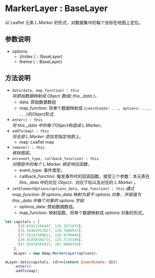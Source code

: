 # MarkerLayer : BaseLayer


以 Leaflet 元素 *L.Marker* 的形式，对数据集中的每个坐标在地图上定位。

## 参数说明
+ options: 
    + zIndex    ( :: BaseLayer)
    + theme     ( :: BaseLayer)

## 方法说明
+ ```data(data, map_function) : this```<br>
    *将原始数据映射成 Object 数组( this._data )。*
    + data: 原始数据数组
    + map_function: 将单个数据映射成 ```{coordinate: ..., options: ..., ...}```的Object形式
+ ```enter() : this```<br>
    *将 this._data 中的每个Object构造成 L.Marker。*
+ ```addTo(map) : this```<br>
    *将全部 L.Marker 添加至指定地图上。*
    + map: Leaflet map
+ ```remove() : this```<br>
    *移除图层。*
+ ```on(event_type, callback_function) : this```<br>
    *对图层中的每个 L.Marker 绑定响应函数。*
    + event_type: 事件类型。
    + callback_function: 触发事件时的回调函数。接受三个参数：本元素在 *this._data* 中的对应 *Object*、对应下标以及对应的 *L.Marker* 。
+ ```setElementOptions(options_data, map_function) : this```
    *通过 map_function 将 options_data 映射为若干 options 对象，并赋值为 this._data 中每个对象的 options 字段*
    + options_data: 原始数据数组。
    + map_function: 映射函数，将单个数据映射成 *options* 对象的形式。



```javascript
let capitals = [ 
      [39.83912266447, 116.3671875], 
      [35.56462917627, 139.7460937], 
      [37.55247109621, 126.9799804], 
      [39.01838346715, 125.7275390], 
      [47.92830585913, 107.0068359] 
    ],
    mLayer = new dmap.MarkerLayer(options);

mLayer.data(capitals, (d)=>{return {coordinate: d}})
    .enter()
    .addTo(map);

```